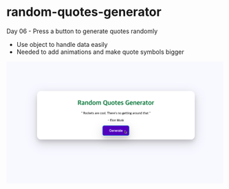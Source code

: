 # random-quotes-generator
Day 06 - Press a button to generate quotes randomly

- Use object to handle data easily
- Needed to add animations and make quote symbols bigger

<img src='images/sample_img.png'>
